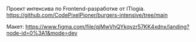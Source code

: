 Проект интенсива по Frontend-разработке от ITlogia.
https://github.com/CodePixelPioner/burgers-intensive/tree/main

Макет: https://www.figma.com/file/qjMwVhQYkqvzr57KK4xdnx/landing?node-id=0%3A1&mode=dev